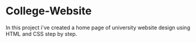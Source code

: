 # College-Website
In this project i've created a home page of university website design using HTML and CSS step by step.
